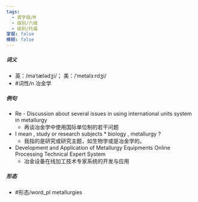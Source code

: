```yaml
---
tags:
  - 首字母/M
  - 级别/六级
  - 级别/托福
掌握: false
模糊: false
---
```

##### 词义
- 英：/məˈtælədʒi/； 美：/ˈmetəlɜːrdʒi/
- #词性/n  冶金学
##### 例句
- Re - Discussion about several issues in using international units system in metallurgy
	- 再谈冶金学中使用国际单位制的若干问题
- I mean , study or research subjects * biology , metallurgy ?
	- 我指的是研究或研究主题，如生物学或是冶金学的。
- Development and Application of Metallurgy Equipments Online Processing Technical Expert System
	- 冶金设备在线加工技术专家系统的开发与应用
##### 形态
- #形态/word_pl metallurgies
